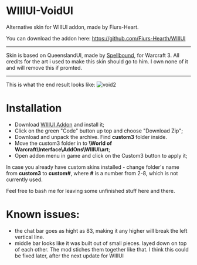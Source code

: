 # WIIIUI-VoidUI
Alternative skin for WIIIUI addon, made by Fiurs-Heart.
 
You can download the addon here: https://github.com/Fiurs-Hearth/WIIIUI
___
Skin is based on QueenslandUI, made by [Spellbound](https://www.hiveworkshop.com/members/spellbound.116571/), for Warcraft 3.
All credits for the art i used to make this skin should go to him. I own none of it and will remove this if promted.
___
This is what the end result looks like:
![void2](https://user-images.githubusercontent.com/59528934/153576842-7be67efe-f644-4c22-8bdf-7e0832173827.png)
 
# Installation
- Download [WIIIUI Addon](https://github.com/Fiurs-Hearth/WIIIUI) and install it;
- Click on the green "Code" button up top and choose "Download Zip";
- Download and unpack the archive. Find **custom3** folder inside.
- Move the custom3 folder in to **\World of Warcraft\Interface\AddOns\WIIIUI\art**;
- Open addon menu in game and click on the Custom3 button to apply it;
 
In case you already have custom skins installed - change folder's name from **custom3** to **custom#**, where **#** is a number from 2-8, which is not currently used.
 
Feel free to bash me for leaving some unfinished stuff here and there. 
 
# Known issues:
- the chat bar goes as hight as 83, making it any higher will break the left vertical line.
- middle bar looks like it was built out of small pieces. layed down on top of each other. The mod stiches them together like that. I think this could be fixed later, after the next update for WIIIUI

